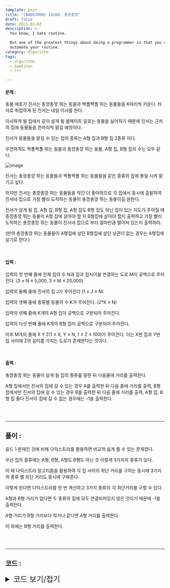 ```yaml
---
template: post
title: "[BAEKJOON] 14168. 총깡총깡"
draft: false
date: 2021-01-02
description: >-
  You know, I hate routine.

  But one of the greatest things about being a programmer is that you can
  automate your routine.
category: Algorithm
tags:
  - algorithm
  - baekjoon
  - C++

---
```




#### 문제 : 

동물 애호가 진서는 총깡총깡 뛰는 동물과 짝폴짝폴 뛰는 동물들을 K마리씩 키운다. 타지로 취업하게 된 진서는 내일 이사를 한다.

이사하게 될 집에서 같이 살게 될 룸메이트 일호는 동물을 싫어하기 때문에 진서는 근처의 집에 동물들을 한마리씩 맡길 예정이다.

진서가 동물들을 맡길 수 있는 집의 종류는 A형 집과 B형 집 2종류 이다.

우연하게도 짝폴짝폴 뛰는 동물과 총깡총깡 뛰는 동물, A형 집, B형 집의 수는 모두 같다.

![image](https://user-images.githubusercontent.com/57346455/117656461-5491f700-b1d3-11eb-8344-271468be4e3f.png)

진서는 총깡총깡 뛰는 동물들과 짝폴짝폴 뛰는 동물들을 같은 종류의 집에 통일 시켜 맡기고 싶다.

하지만 진서는 총깡총깡 뛰는 동물들을 약간 더 좋아하므로 각 집에서 동시에 출발하여 진서네 집으로 가장 빨리 도착하는 동물이 총깡총깡 뛰는 동물이길 원한다.

진서가 살게 될 집, A형 집, B형 집, A형 집도 B형 집도 아닌 집이 있는 지도가 주어질 때 총깡총깡 뛰는 동물이 A형 집에 살아야 할 지 B형집에 살아야 할지 출력하고 가장 빨리 도착하는 총깡총깡 뛰는 동물이 진서네 집으로 부터 얼마만큼 떨어져 있는지 출력하라.

(만약 총깡총깡 뛰는 동물들이 A형집에 살던 B형집에 살던 상관이 없는 경우는 A형집에 살기로 한다.)

<br/>

#### 입력 :

입력의 첫 번째 줄에 전체 집의 수 N과 집과 집사이를 연결하는 도로 M이 공백으로 주어진다. (3 ≤ N ≤ 5,000, 3 ≤ M ≤ 20,000)

입력의 둘째 줄에 진서의 집 J가 주어진다 (1 ≤ J ≤ N)

입력의 셋째 줄에 종류별 동물의 수 K가 주어진다. (2*K ≤ N)

입력의 넷째 줄에 K개의 A형 집이 공백으로 구분되어 주어진다.

입력의 다섯 번째 줄에 K개의 B형 집이 공백으로 구분되어 주어진다.

이후 M개의 줄에 X Y Z(1 ≤ X, Y ≤ N, 1 ≤ Z ≤ 100)가 주어진다. 이는 X번 집과 Y번 집 사이에 Z의 길이를 가지는 도로가 존재한다는 것이다.

<br/>

#### 출력 : 

총깡총깡 뛰는 동물이 살게 될 집의 종류를 말한 뒤 다음줄에 거리를 출력한다.

A형 집에서만 진서의 집에 갈 수 있는 경우 A를 출력한 뒤 다음 줄에 거리를 출력, B형 집에서만 진서의 집에 갈 수 있는 경우 B를 출력한 뒤 다음 줄에 거리를 출력, A형 집, B형 집 둘다 진서의 집에 갈 수 없는 경우에는 –1을 출력한다.

<br/>

<br/>

___

## 풀이 :

골드 1 문제인 것에 비해 다익스트라를 활용하면 비교적 쉽게 풀 수 있는 문제였다.

우선 집의 종류에는 A형, B형, A형도 B형도 아닌 것 이렇게 3가지의 종류가 있다.

이 때 다익스트라 알고리즘을 활용하여 각 집 사이의 최단 거리를 구하는 동시에 3가지의 종류 별 최단 거리도 동시에 구해준다.

이렇게 된다면 다익스트라를 한 번 계산하고 3가지 종류의 각 최단거리를 구할 수 있다.

A형과 B형 거리가 없다면  두 종류의 집에 모두 연결되어있지 않은 것이기 때문에 -1을 출력한다.

A형 거리가 B형 거리보다 작거나 같다면 A형 거리를 출력한다.

이 외에는 B형 거리를 출력한다.

<br/>

<br/>

---

## 코드 :

<details>
<summary style="cursor:pointer; font-size:1.5rem">
	코드 보기/접기
</summary>

```c++
#include <iostream>
#include <vector>
#include <utility>
#include <queue>
#include <algorithm>

#define MAX 987654321
#define pii pair<int, int>

using namespace std;
int homenum[5001], dist[5001], n, ansdist[3];
vector<vector<pii>> adj;

void inputCharacter(int n, int k) {
    int num;
    for (int i = 0; i < k; i++) {
        cin >> num;
        homenum[num] = n;
    }
}

void dijkstra(int home) {
    fill_n(dist, n + 1, MAX);
    fill_n(ansdist, 3, MAX);
    priority_queue<pii, vector<pii >, greater<>> pq;
    pq.push(pii(0, home));

    while (!pq.empty()) {
        int curdist = pq.top().first, curidx = pq.top().second, curnum = homenum[curidx];
        pq.pop();
        if (dist[curidx] == -1) continue;
        dist[curidx] = -1;
        ansdist[curnum] = min(ansdist[curnum], curdist);
        int size = adj[curidx].size();
        for (int k = 0; k < size; k++) {
            int cmpidx = adj[curidx][k].first, cmpdist = adj[curidx][k].second + curdist;
            if (dist[cmpidx] > cmpdist) {
                dist[cmpidx] = cmpdist;
                pq.push(pii(cmpdist, cmpidx));
            }
        }
    }
}

int main() {
    int m, home, k, i, fir, sec, d;
    cin >> n >> m >> home >> k;
    adj.resize(n + 1);

    inputCharacter(1, k);
    inputCharacter(2, k);
    for (i = 0; i < m; i++) {
        cin >> fir >> sec >> d;
        adj[fir].push_back(pii(sec, d));
        adj[sec].push_back(pii(fir, d));
    }
    dijkstra(home);

    if (ansdist[1] == MAX && ansdist[2] == MAX) cout << -1 << '\n';
    else if (ansdist[1] <= ansdist[2]) cout << "A\n" << ansdist[1] << '\n';
    else cout << "B\n" << ansdist[2] << '\n';
    return 0;
}
```

</details>
<br/>

